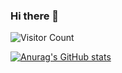 ### Hi there 👋

![Visitor Count](https://profile-counter.glitch.me/ThaiDat/count.svg)

[![Anurag's GitHub stats](https://github-readme-stats.vercel.app/api?username=ThaiDat)](https://github.com/anuraghazra/github-readme-stats)
